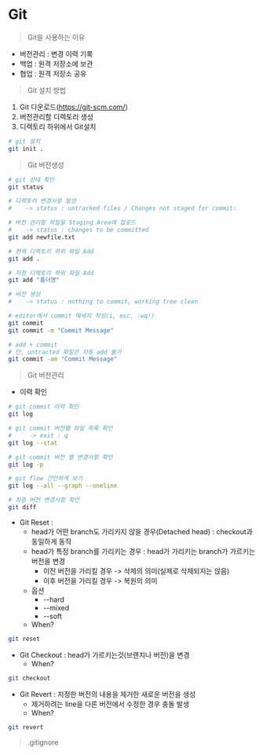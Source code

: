 Git
===

> Git을 사용하는 이유

- 버전관리 : 변경 이력 기록
- 백업 : 원격 저장소에 보관
- 협업 : 원격 저장소 공유

> Git 설치 방법

1. Git 다운로드(https://git-scm.com/)
2. 버전관리할 디렉토리 생성
3. 디렉토리 하위에서 Git설치

```bash
# git 설치
git init .
```

> Git 버전생성

```bash
# git 상태 확인
git status

# 디렉토리 변경사항 발생
#    -> status : untracked files / Changes not staged for commit:

# 버전 관리할 파일을 Staging Area에 업로드 
#    -> status : changes to be committed
git add newfile.txt

# 현재 디렉토리 하위 파일 Add
git add . 

# 지정 디렉토리 하위 파일 Add
git add "폴더명"

# 버전 생성 
#    -> status : nothing to commit, working tree clean

# editor에서 commit 메세지 작성(i, esc, :wq!)
git commit     
git commit -m "Commit Message"

# add + commit 
# 단, untracted 파일은 자동 add 불가
git commit -am "Commit Message"
```

> Git 버전관리

- 이력 확인
   
```bash
# git commit 이력 확인
git log

# git commit 버전별 파일 목록 확인
#     -> exit : q
git log --stat

# git commit 버전 별 변경사항 확인
git log -p

# git flow 간단하게 보기
git log --all --graph --oneline

# 최종 버전 변경사항 확인
git diff

```

- Git Reset :
  - head가 어떤 branch도 가리키지 않을 경우(Detached head) : checkout과 동일하게 동작
  - head가 특정 branch를 가리키는 경우 : head가 가리키는 branch가 가르키는 버전을 변경
    - 이전 버전을 가리킬 경우 -> 삭제의 의미(실제로 삭제되지는 않음)
    - 이후 버전을 가리킬 경우 -> 복원의 의미
  - 옵션
    - --hard
    - --mixed
    - --soft
  - When?

```bash
git reset
```

- Git Checkout : head가 가르키는것(브랜치나 버전)을 변경
  - When?

```bash
git checkout 
```

- Git Revert : 지정한 버전의 내용을 제거한 새로운 버전을 생성
  - 제거하려는 line을 다른 버전에서 수정한 경우 충돌 발생
  - When? 

```bash
git revert
```

> .gitignore
